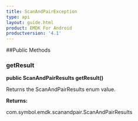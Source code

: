```yaml
---
title: ScanAndPairException
type: api
layout: guide.html
product: EMDK For Android
productversion: '4.1'
---
```





##Public Methods

### getResult

**public ScanAndPairResults getResult()**

Returns the ScanAndPairResults enum value.

**Returns:**

com.symbol.emdk.scanandpair.ScanAndPairResults












